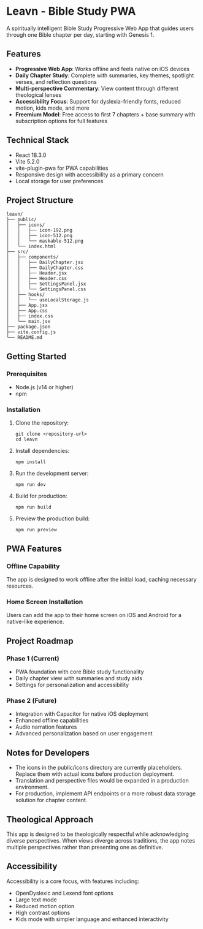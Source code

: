 # Leavn - Bible Study PWA

A spiritually intelligent Bible Study Progressive Web App that guides users through one Bible chapter per day, starting with Genesis 1.

## Features

- **Progressive Web App**: Works offline and feels native on iOS devices
- **Daily Chapter Study**: Complete with summaries, key themes, spotlight verses, and reflection questions
- **Multi-perspective Commentary**: View content through different theological lenses
- **Accessibility Focus**: Support for dyslexia-friendly fonts, reduced motion, kids mode, and more
- **Freemium Model**: Free access to first 7 chapters + base summary with subscription options for full features

## Technical Stack

- React 18.3.0
- Vite 5.2.0
- vite-plugin-pwa for PWA capabilities
- Responsive design with accessibility as a primary concern
- Local storage for user preferences

## Project Structure

```
leavn/
├── public/
│   ├── icons/
│   │   ├── icon-192.png
│   │   ├── icon-512.png
│   │   └── maskable-512.png
│   └── index.html
├── src/
│   ├── components/
│   │   ├── DailyChapter.jsx
│   │   ├── DailyChapter.css
│   │   ├── Header.jsx
│   │   ├── Header.css
│   │   ├── SettingsPanel.jsx
│   │   └── SettingsPanel.css
│   ├── hooks/
│   │   └── useLocalStorage.js
│   ├── App.jsx
│   ├── App.css
│   ├── index.css
│   └── main.jsx
├── package.json
├── vite.config.js
└── README.md
```

## Getting Started

### Prerequisites

- Node.js (v14 or higher)
- npm

### Installation

1. Clone the repository:
   ```
   git clone <repository-url>
   cd leavn
   ```

2. Install dependencies:
   ```
   npm install
   ```

3. Run the development server:
   ```
   npm run dev
   ```

4. Build for production:
   ```
   npm run build
   ```

5. Preview the production build:
   ```
   npm run preview
   ```

## PWA Features

### Offline Capability
The app is designed to work offline after the initial load, caching necessary resources.

### Home Screen Installation
Users can add the app to their home screen on iOS and Android for a native-like experience.

## Project Roadmap

### Phase 1 (Current)
- PWA foundation with core Bible study functionality
- Daily chapter view with summaries and study aids
- Settings for personalization and accessibility

### Phase 2 (Future)
- Integration with Capacitor for native iOS deployment
- Enhanced offline capabilities
- Audio narration features
- Advanced personalization based on user engagement

## Notes for Developers

- The icons in the public/icons directory are currently placeholders. Replace them with actual icons before production deployment.
- Translation and perspective files would be expanded in a production environment.
- For production, implement API endpoints or a more robust data storage solution for chapter content.

## Theological Approach

This app is designed to be theologically respectful while acknowledging diverse perspectives. When views diverge across traditions, the app notes multiple perspectives rather than presenting one as definitive.

## Accessibility

Accessibility is a core focus, with features including:
- OpenDyslexic and Lexend font options
- Large text mode
- Reduced motion option
- High contrast options
- Kids mode with simpler language and enhanced interactivity
